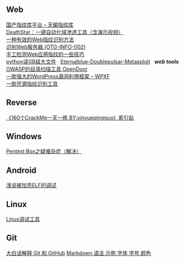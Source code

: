 ## Web
 [国产指纹库平台 – 天蝎指纹库](http://mp.weixin.qq.com/s/yX9_KiTreRLdpV27dnHSIg)  
 [DeathStar：一键自动化域渗透工具（含演示视频）](http://www.freebuf.com/sectool/136224.html)  
 [一种有效的Web指纹识别方法](http://journal.ucas.ac.cn/CN/abstract/abstract12402.shtml)  
 [识别Web服务器 (OTG-INFO-002)](https://kennel209.gitbooks.io/owasp-testing-guide-v4/content/zh/web_application_security_testing/fingerprint_web_server_otg-info-002.html)  
 [手工检测Web应用指纹的一些技巧](http://www.freebuf.com/news/137497.html?from=timeline)  
 [python读GB级大文件](https://github.com/Shuang0420/Shuang0420.github.io/wiki/python%E8%AF%BBGB%E7%BA%A7%E5%A4%A7%E6%96%87%E4%BB%B6)  
 [Eternalblue-Doublepulsar-Metasploit](https://github.com/ElevenPaths/Eternalblue-Doublepulsar-Metasploit/)  
  ***web tools***
  [OWASP的目录扫描工具 OpenDoor](https://github.com/stanislav-web/OpenDoor)  
  [一款强大的WordPress漏洞利用框架 – WPXF](http://www.freebuf.com/articles/web/135777.html)  
  [一款开源指纹识别工具](https://github.com/Ms0x0/Dayu)  

## Reverse
[《160个CrackMe一天一练 BY:yinyuepingguo》索引贴](http://bbs.fishc.com/thread-42999-1-1.html)  

## Windows
[Pentest Box之疑难杂症（解决）](http://www.secist.com/archives/2477.html)  

## Android
[浅谈被加壳ELF的调试](http://www.2cto.com/article/201505/402725.html)


## Linux
[Linux调试工具](http://www.cnblogs.com/lidabo/p/4377545.html)


## Git
[大白话解释 Git 和 GitHub](http://mp.weixin.qq.com/s/sAZ4O2Es_Y5zinHhYlWn0w)
[Markdown 语法 示例 字体 字号 颜色](http://blog.csdn.net/u011419965/article/details/50536937)  
